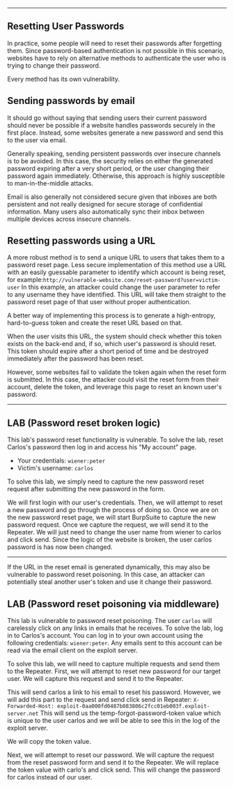 
---

## Resetting User Passwords

In practice, some people will need to reset their passwords after forgetting them. Since password-based authentication is not possible in this scenario, websites have to rely on alternative methods to authenticate the user who is trying to change their password. 

Every method has its own vulnerability.

## Sending passwords by email

It should go without saying that sending users their current password should never be possible if a website handles passwords securely in the first place. Instead, some websites generate a new password and send this to the user via email.

Generally speaking, sending persistent passwords over insecure channels is to be avoided. In this case, the security relies on either the generated password expiring after a very short period, or the user changing their password again immediately. Otherwise, this approach is highly susceptible to man-in-the-middle attacks.

Email is also generally not considered secure given that inboxes are both persistent and not really designed for secure storage of confidential information. Many users also automatically sync their inbox between multiple devices across insecure channels.

## Resetting passwords using a URL

A more robust method is to send a unique URL to users that takes them to a password reset page. Less secure implementation of this method use a URL with an easily guessable parameter to identify which account is being reset, for example:`http://vulnerable-website.com/reset-password?user=victim-user`
In this example, an attacker could change the user parameter to refer to any username they have identified. This URL will take them straight to the password reset page of that user without proper authentication. 

A better way of implementing this process is to generate a high-entropy, hard-to-guess token and create the reset URL based on that. 

When the user visits this URL, the system should check whether this token exists on the back-end and, if so, which user's password is should reset. This token should expire after a short period of time and be destroyed immediately after the password has been reset.

However, some websites fail to validate the token again when the reset form is submitted. In this case, the attacker could visit the reset form from their account, delete the token, and leverage this page to reset an known user's password.

---

## LAB (Password reset broken logic)

This lab's password reset functionality is vulnerable. To solve the lab, reset Carlos's password then log in and access his "My account" page.

- Your credentials: `wiener:peter`
- Victim's username: `carlos`

To solve this lab, we simply need to capture the new password reset request after submitting the new password in the form.

We will first login with our user's credentials. Then, we will attempt to reset a new password and go through the process of doing so. Once we are on the new password reset page, we will start BurpSuite to capture the new password request. Once we capture the request, we will send it to the Repeater. We will just need to change the user name from wiener to carlos and click send. Since the logic of the website is broken, the user carlos password is has now been changed.

---

If the URL in the reset email is generated dynamically, this may also be vulnerable to password reset poisoning. In this case, an attacker can potentially steal another user's token and use it change their password.

## LAB (Password reset poisoning via middleware)

This lab is vulnerable to password reset poisoning. The user `carlos` will carelessly click on any links in emails that he receives. To solve the lab, log in to Carlos's account. You can log in to your own account using the following credentials: `wiener:peter`. Any emails sent to this account can be read via the email client on the exploit server.

To solve this lab, we will need to capture multiple requests and send them to the Repeater. First, we will attempt to reset new password for our target user. We will capture this request and send it to the Repeater.

This will send carlos a link to his email to reset his password. However, we will add this part to the request and send click send in Repeater: `X-Forwarded-Host: exploit-0aa000fd0487b083806c2fcc01eb003f.exploit-server.net` This will send us the temp-forgot-password-token value which is unique to the user carlos and we will be able to see this in the log of the exploit server. 

We will copy the token value.

Next, we will attempt to reset our password. We will capture the request from the reset password form and send it to the Repeater. We will replace the token value with carlo's and click send. This will change the password for carlos instead of our user.
